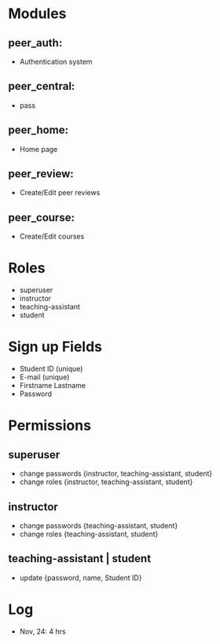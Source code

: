 Modules
========
peer_auth:
-----------
+ Authentication system

peer_central:
--------------
+ pass

peer_home:
-----------
+ Home page

peer_review:
------------
+ Create/Edit peer reviews

peer_course:
------------
+ Create/Edit courses
		
Roles
======
* superuser
* instructor
* teaching-assistant
* student

Sign up Fields
===============
* Student ID (unique)
* E-mail (unique)
* Firstname Lastname
* Password

Permissions
===========
## superuser
* change passwords {instructor, teaching-assistant, student}
* change roles {instructor, teaching-assistant, student}
## instructor
* change passwords {teaching-assistant, student}
* change roles {teaching-assistant, student}
## teaching-assistant | student
* update {password, name, Student ID}

Log
=======
* Nov, 24: 4 hrs
